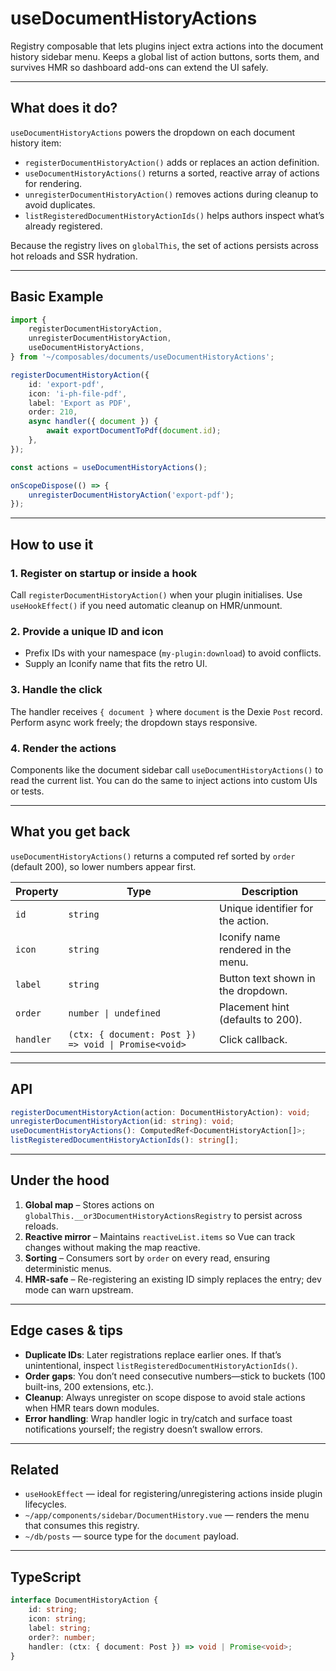 # useDocumentHistoryActions

Registry composable that lets plugins inject extra actions into the document history sidebar menu. Keeps a global list of action buttons, sorts them, and survives HMR so dashboard add-ons can extend the UI safely.

---

## What does it do?

`useDocumentHistoryActions` powers the dropdown on each document history item:

-   `registerDocumentHistoryAction()` adds or replaces an action definition.
-   `useDocumentHistoryActions()` returns a sorted, reactive array of actions for rendering.
-   `unregisterDocumentHistoryAction()` removes actions during cleanup to avoid duplicates.
-   `listRegisteredDocumentHistoryActionIds()` helps authors inspect what’s already registered.

Because the registry lives on `globalThis`, the set of actions persists across hot reloads and SSR hydration.

---

## Basic Example

```ts
import {
    registerDocumentHistoryAction,
    unregisterDocumentHistoryAction,
    useDocumentHistoryActions,
} from '~/composables/documents/useDocumentHistoryActions';

registerDocumentHistoryAction({
    id: 'export-pdf',
    icon: 'i-ph-file-pdf',
    label: 'Export as PDF',
    order: 210,
    async handler({ document }) {
        await exportDocumentToPdf(document.id);
    },
});

const actions = useDocumentHistoryActions();

onScopeDispose(() => {
    unregisterDocumentHistoryAction('export-pdf');
});
```

---

## How to use it

### 1. Register on startup or inside a hook

Call `registerDocumentHistoryAction()` when your plugin initialises. Use `useHookEffect()` if you need automatic cleanup on HMR/unmount.

### 2. Provide a unique ID and icon

-   Prefix IDs with your namespace (`my-plugin:download`) to avoid conflicts.
-   Supply an Iconify name that fits the retro UI.

### 3. Handle the click

The handler receives `{ document }` where `document` is the Dexie `Post` record. Perform async work freely; the dropdown stays responsive.

### 4. Render the actions

Components like the document sidebar call `useDocumentHistoryActions()` to read the current list. You can do the same to inject actions into custom UIs or tests.

---

## What you get back

`useDocumentHistoryActions()` returns a computed ref sorted by `order` (default 200), so lower numbers appear first.

| Property  | Type                                                 | Description                        |
| --------- | ---------------------------------------------------- | ---------------------------------- |
| `id`      | `string`                                             | Unique identifier for the action.  |
| `icon`    | `string`                                             | Iconify name rendered in the menu. |
| `label`   | `string`                                             | Button text shown in the dropdown. |
| `order`   | `number \| undefined`                                | Placement hint (defaults to 200).  |
| `handler` | `(ctx: { document: Post }) => void \| Promise<void>` | Click callback.                    |

---

## API

```ts
registerDocumentHistoryAction(action: DocumentHistoryAction): void;
unregisterDocumentHistoryAction(id: string): void;
useDocumentHistoryActions(): ComputedRef<DocumentHistoryAction[]>;
listRegisteredDocumentHistoryActionIds(): string[];
```

---

## Under the hood

1. **Global map** – Stores actions on `globalThis.__or3DocumentHistoryActionsRegistry` to persist across reloads.
2. **Reactive mirror** – Maintains `reactiveList.items` so Vue can track changes without making the map reactive.
3. **Sorting** – Consumers sort by `order` on every read, ensuring deterministic menus.
4. **HMR-safe** – Re-registering an existing ID simply replaces the entry; dev mode can warn upstream.

---

## Edge cases & tips

-   **Duplicate IDs**: Later registrations replace earlier ones. If that’s unintentional, inspect `listRegisteredDocumentHistoryActionIds()`.
-   **Order gaps**: You don’t need consecutive numbers—stick to buckets (100 built-ins, 200 extensions, etc.).
-   **Cleanup**: Always unregister on scope dispose to avoid stale actions when HMR tears down modules.
-   **Error handling**: Wrap handler logic in try/catch and surface toast notifications yourself; the registry doesn’t swallow errors.

---

## Related

-   `useHookEffect` — ideal for registering/unregistering actions inside plugin lifecycles.
-   `~/app/components/sidebar/DocumentHistory.vue` — renders the menu that consumes this registry.
-   `~/db/posts` — source type for the `document` payload.

---

## TypeScript

```ts
interface DocumentHistoryAction {
    id: string;
    icon: string;
    label: string;
    order?: number;
    handler: (ctx: { document: Post }) => void | Promise<void>;
}
```
